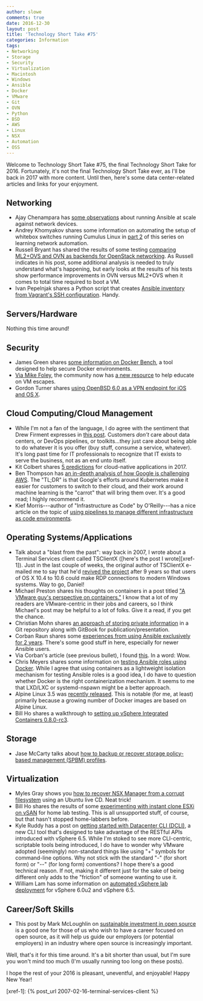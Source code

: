 ```yaml
---
author: slowe
comments: true
date: 2016-12-30
layout: post
title: 'Technology Short Take #75'
categories: Information
tags:
- Networking
- Storage
- Security
- Virtualization
- Macintosh
- Windows
- Ansible
- Docker
- VMware
- Git
- OVN
- Python
- BSD
- AWS
- Linux
- NSX
- Automation
- OSS
---
```


Welcome to Technology Short Take #75, the final Technology Short Take for 2016. Fortunately, it's not the final Technology Short Take ever, as I'll be back in 2017 with more content. Until then, here's some data center-related articles and links for your enjoyment.

## Networking

* Ajay Chenampara has [some observations][link-2] about running Ansible at scale against network devices.
* Andrey Khomyakov shares some information on automating the setup of whitebox switches running Cumulus Linux in [part 2][link-9] of this series on learning network automation.
* Russell Bryant has shared the results of some testing [comparing ML2+OVS and OVN as backends for OpenStack networking][link-21]. As Russell indicates in his post, some additional analysis is needed to truly understand what's happening, but early looks at the results of his tests show performance improvements in OVN versus ML2+OVS when it comes to total time required to boot a VM.
* Ivan Pepelnjak shares a Python script that creates [Ansible inventory from Vagrant's SSH configuration][link-25]. Handy.

## Servers/Hardware

Nothing this time around!

## Security

* James Green shares [some information on Docker Bench][link-7], a tool designed to help secure Docker environments.
* [Via Mike Foley][link-10], the community now has [a new resource][link-11] to help educate on VM escapes.
* Gordon Turner shares [using OpenBSD 6.0 as a VPN endpoint for iOS and OS X][link-20].

## Cloud Computing/Cloud Management

* While I'm not a fan of the language, I do agree with the sentiment that Drew Firment expresses in [this post][link-8]. Customers _don't_ care about data centers, or DevOps pipelines, or toolkits...they just care about being able to do whatever it is you offer (buy stuff, consume a service, whatever). It's long past time for IT professionals to recognize that IT exists to serve the business, not as an end unto itself.
* Kit Colbert shares [5 predictions][link-13] for cloud-native applications in 2017.
* Ben Thompson has [an in-depth analysis of how Google is challenging AWS][link-14]. The "TL;DR" is that Google's efforts around Kubernetes make it easier for customers to switch to their cloud, and their work around machine learning is the "carrot" that will bring them over. It's a good read; I highly recommend it.
* Kief Morris---author of "Infrastructure as Code" by O'Reilly---has a nice article on the topic of [using pipelines to manage different infrastructure as code environments][link-24].

## Operating Systems/Applications

* Talk about a "blast from the past": way back in 2007, I wrote about a Terminal Services client called TSClientX ([here's the post I wrote][xref-1]). Just in the last couple of weeks, the original author of TSClientX e-mailed me to say that he'd [revived the project][link-1] after 9 years so that users of OS X 10.4 to 10.6 could make RDP connections to modern Windows systems. Way to go, Daniel!
* Michael Preston shares his thoughts on containers in a post titled ["A VMware guy's perspective on containers."][link-4] I know that a lot of my readers are VMware-centric in their jobs and careers, so I think Michael's post may be helpful to a lot of folks. Give it a read, if you get the chance.
* Christian Mohn shares [an approach of storing private information][link-6] in a Git repository along with GitBook for publication/presentation.
* Corban Raun shares some [experiences from using Ansible exclusively for 2 years][link-16]. There's some good stuff in here, especially for newer Ansible users.
* Via Corban's article (see previous bullet), I found [this][link-17]. In a word: Wow.
* Chris Meyers shares some information on [testing Ansible roles using Docker][link-18]. While I agree that using containers as a lightweight isolation mechanism for testing Ansible roles is a good idea, I do have to question whether Docker is the right containerization mechanism. It seems to me that LXD/LXC or systemd-nspawn might be a better approach.
* Alpine Linux 3.5 was [recently released][link-23]. This is notable (for me, at least) primarily because a growing number of Docker images are based on Alpine Linux.
* Bill Ho shares a walkthrough to [setting up vSphere Integrated Containers 0.8.0-rc3][link-26].

## Storage

* Jase McCarty talks about [how to backup or recover storage policy-based management (SPBM) profiles][link-12].

## Virtualization

* Myles Gray shows you [how to recover NSX Manager from a corrupt filesystem][link-3] using an Ubuntu live CD. Neat trick!
* Bill Ho shares the results of some [experimenting with instant clone ESXi on vSAN][link-5] for home lab testing. This is all unsupported stuff, of course, but that hasn't stopped home-labbers before.
* Kyle Ruddy has a post on [getting started with Datacenter CLI (DCLI)][link-15], a new CLI tool that's designed to take advantage of the RESTful APIs introduced with vSphere 6.5. While I'm stoked to see more CLI-centric, scriptable tools being introduced, I do have to wonder why VMware adopted (seemingly) non-standard things like using "+" symbols for command-line options. Why not stick with the standard "-" (for short form) or "--" (for long form) conventions? I hope there's a good technical reason. If not, making it different just for the sake of being different only adds to the "friction" of someone wanting to use it.
* William Lam has some information on [automated vSphere lab deployment][link-19] for vSphere 6.0u2 and vSphere 6.5.

## Career/Soft Skills

* This post by Mark McLoughlin on [sustainable investment in open source][link-22] is a good one for those of us who wish to have a career focused on open source, as it will help us guide our employers (or potential employers) in an industry where open source is increasingly important.

Well, that's it for this time around. It's a bit shorter than usual, but I'm sure you won't mind too much (I'm usually running too long on these posts).

I hope the rest of your 2016 is pleasant, uneventful, and enjoyable! Happy New Year!



[link-1]: http://desktopecho.com/tsclientx/
[link-2]: https://termlen0.github.io/2016/12/16/observations/
[link-3]: https://blah.cloud/virtualisation/recovering-nsx-manager-corrupt-filesystem/
[link-4]: http://blog.mwpreston.net/2016/11/24/a-vmware-guys-perspective-on-containers/
[link-5]: http://billho.website/?p=821
[link-6]: http://vninja.net/misc/using-gitbook-for-secrets/
[link-7]: http://www.actualtech.io/container-hardening-docker-bench-security/
[link-8]: https://cloudrumblings.io/customers-dont-give-a-shit-about-your-devops-pipeline-51a2342cc0f5#.w3jlglsmt
[link-9]: http://packetpushers.net/learning-network-automation-part2/
[link-10]: http://www.yelof.com/2016/12/19/introducing-vmescape-com/
[link-11]: http://vmescape.com/
[link-12]: http://www.jasemccarty.com/blog/spbm-backup-recover-w-powercli/
[link-13]: https://www.vmware.com/radius/five-things-come-cloud-native-applications/
[link-14]: https://stratechery.com/2016/how-google-cloud-platform-is-challenging-aws/
[link-15]: http://blogs.vmware.com/vsphere/2016/12/getting-started-datacenter-cli.html
[link-16]: https://blog.serverdensity.com/what-ive-learnt-from-using-ansible-exclusively-for-2-years/
[link-17]: https://github.com/jlund/streisand
[link-18]: https://www.ansible.com/blog/testing-ansible-roles-with-docker
[link-19]: http://www.virtuallyghetto.com/2016/11/vghetto-automated-vsphere-lab-deployment-for-vsphere-6-0u2-vsphere-6-5.html
[link-20]: http://blog.gordonturner.ca/2016/12/10/openbsd-6-0-vpn-endpoint-for-ios-and-osx
[link-21]: https://blog.russellbryant.net/2016/12/19/comparing-openstack-neutron-ml2ovs-and-ovn-control-plane/
[link-22]: https://crustyblaa.com/sustainable-investment-in-open-source.html
[link-23]: https://alpinelinux.org/posts/Alpine-3.5.0-released.html
[link-24]: https://medium.com/@kief/https-medium-com-kief-using-pipelines-to-manage-environments-with-infrastructure-as-code-b37285a1cbf5#.qqzsylx16
[link-25]: http://automation.ipspace.net/Example:Creating_Ansible_Inventory_from_Vagrant_SSH_Configuration
[link-26]: http://billho.website/?p=801
[xref-1]: {% post_url 2007-02-16-terminal-services-client %}
